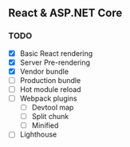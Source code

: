 ## React & ASP.NET Core

### TODO

- [X] Basic React rendering
- [X] Server Pre-rendering
- [X] Vendor bundle
- [ ] Production bundle
- [ ] Hot module reload
- [ ] Webpack plugins
  - [ ] Devtool map
  - [ ] Split chunk
  - [ ] Minified
- [ ] Lighthouse
